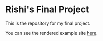 # Rishi's Final Project

This is the repository for my final project. 



You can see the rendered example site [here](https://uc-cfss.github.io/fp-template/).
